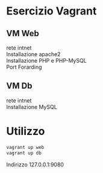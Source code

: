 # Esercizio Vagrant

## VM Web

rete intnet<br>
Installazione apache2<br>
Installazione PHP e PHP-MySQL<br>
Port Forarding

## VM Db

rete intnet<br>
Installazione MySQL

# Utilizzo

```bash
vagrant up web
vagrant up db
```
Indirizzo 127.0.0.1:9080
